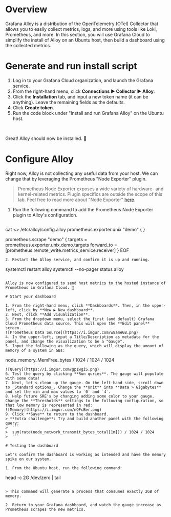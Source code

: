 # Overview

Grafana Alloy is a distribution of the OpenTelemetry (OTel) Collector that allows you to easily collect metrics, logs, and more using tools like Loki, Prometheus, and more. In this section, you will use Grafana Cloud to simplify the install of Alloy on an Ubuntu host, then build a dashboard using the collected metrics.

# Generate and run install script

1. Log in to your Grafana Cloud organization, and launch the Grafana service.
2. From the right-hand menu, click **Connections ▶ Collector ▶ Alloy**. 
3. Click the **Installation** tab, and input a new token name (it can be anything). Leave the remaining fields as the defaults.
4. Click **Create token**.
5. Run the code block under "Install and run Grafana Alloy" on the Ubuntu host.

<br>

Great! Alloy should now be installed. 🎉

# Configure Alloy

Right now, Alloy is not collecting any useful data from your host. We can change that by leveraging the Prometheus "Node Exporter" plugin. 

> Prometheus Node Exporter exposes a wide variety of hardware- and kernel-related metrics. Plugin specifics are outside the scope of this lab. Feel free to read more about "Node Exporter" [here](https://prometheus.io/docs/guides/node-exporter/).

1. Run the following command to add the Prometheus Node Exporter plugin to Alloy's configuration.
    ```
  cat <<EOF >> /etc/alloy/config.alloy
  prometheus.exporter.unix "demo" { }
  
  prometheus.scrape "demo" {
    targets    = prometheus.exporter.unix.demo.targets
    forward_to = [prometheus.remote_write.metrics_service.receiver]
  }
  EOF
  ```
2. Restart the Alloy service, and confirm it is up and running.
  ```
  systemctl restart alloy
  systemctl --no-pager status alloy
  ```

Alloy is now configured to send host metrics to the hosted instance of Prometheus in Grafana Cloud. 🎉

# Start your dashboard

1. From the right-hand menu, click **Dashboards**. Then, in the upper-left, click by **New ▶ New dashboard**.
2. Next, click **Add visualization**.
3. From the dropdown menu, select the first (and default) Grafana Cloud Prometheus data source. This will open the **Edit panel** screen.
  ![Prometheus Data Source](https://i.imgur.com/w8ameGB.png)
4. In the upper-left, input a Title/Description as metadata for the panel, and change the visualization to be a "Gauge". 
5. Input the following as the query, which will display the amount of memory of a system in GBs:
  ```
  node_memory_MemFree_bytes / 1024 / 1024 / 1024
  ```
  ![Query](https://i.imgur.com/gp1wgiS.png)
6. Test the query by clicking **Run quries**. The gauge will populate with some data!
7. Next, let's clean up the gauge. On the left-hand side, scroll down to _Standard options_. Change the **Unit** into **Data > Gigabytes** and set the min and max values to `0` and `4`. 
8. Help future SRE's by changing adding some color to your gauge. Change the **Thresholds** settings to the following configuration, so that low memory is represented in red:
  ![Memory](https://i.imgur.com/nQFcBer.png)
9. Click **Save** to return to the dashboard.
> **Extra challenge**: Try and build another panel with the following query:
>  ```
>  sum(rate(node_network_transmit_bytes_total[1m])) / 1024 / 1024
>  ```

# Testing the dashboard

Let's confirm the dashboard is working as intended and have the memory spike on our system.

1. From the Ubuntu host, run the following command:

  ```
  head -c 2G /dev/zero | tail
  ```

  > This command will generate a process that consumes exactly 2GB of memory.

2. Return to your Grafana dashboard, and watch the gauge increase as Prometheus scrapes the new metrics.
